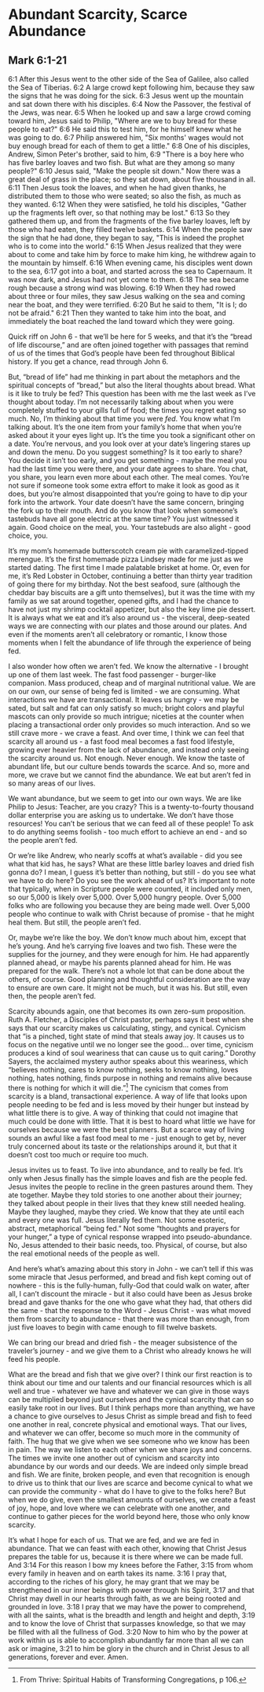 # Abundant Scarcity, Scarce Abundance
## Mark 6:1-21
6:1 After this Jesus went to the other side of the Sea of Galilee, also called the Sea of Tiberias.
6:2 A large crowd kept following him, because they saw the signs that he was doing for the sick.
6:3 Jesus went up the mountain and sat down there with his disciples.
6:4 Now the Passover, the festival of the Jews, was near.
6:5 When he looked up and saw a large crowd coming toward him, Jesus said to Philip, "Where are we to buy bread for these people to eat?"
6:6 He said this to test him, for he himself knew what he was going to do.
6:7 Philip answered him, "Six months' wages would not buy enough bread for each of them to get a little."
6:8 One of his disciples, Andrew, Simon Peter's brother, said to him,
6:9 "There is a boy here who has five barley loaves and two fish. But what are they among so many people?"
6:10 Jesus said, "Make the people sit down." Now there was a great deal of grass in the place; so they sat down, about five thousand in all.
6:11 Then Jesus took the loaves, and when he had given thanks, he distributed them to those who were seated; so also the fish, as much as they wanted.
6:12 When they were satisfied, he told his disciples, "Gather up the fragments left over, so that nothing may be lost."
6:13 So they gathered them up, and from the fragments of the five barley loaves, left by those who had eaten, they filled twelve baskets.
6:14 When the people saw the sign that he had done, they began to say, "This is indeed the prophet who is to come into the world."
6:15 When Jesus realized that they were about to come and take him by force to make him king, he withdrew again to the mountain by himself.
6:16 When evening came, his disciples went down to the sea,
6:17 got into a boat, and started across the sea to Capernaum. It was now dark, and Jesus had not yet come to them.
6:18 The sea became rough because a strong wind was blowing.
6:19 When they had rowed about three or four miles, they saw Jesus walking on the sea and coming near the boat, and they were terrified.
6:20 But he said to them, "It is I; do not be afraid."
6:21 Then they wanted to take him into the boat, and immediately the boat reached the land toward which they were going.

Quick riff on John 6 - that we’ll be here for 5 weeks, and that it’s the “bread of life discourse,” and are often joined together with passages that remind of us of the times that God’s people have been fed throughout Biblical history.  If you get a chance, read through John 6.  

But, “bread of life” had me thinking in part about the metaphors and the spiritual concepts of “bread,” but also the literal thoughts about bread.  What is it like to truly be fed?  This question has been with me the last week as I’ve thought about today.  I’m not necessarily talking about when you were completely stuffed to your gills full of food; the times you regret eating so much.  No, I’m thinking about that time you were _fed_.  You know what I’m talking about.  It’s the one item from your family’s home that when you’re asked about it your eyes light up.  It’s the time you took a significant other on a date.  You’re nervous, and you look over at your date’s lingering stares up and down the menu.  Do you suggest something?  Is it too early to share?  You decide it isn’t too early, and you get something - maybe the meal you had the last time you were there, and your date agrees to share.  You chat, you share, you learn even more about each other.  The meal comes.  You’re not sure if someone took some extra effort to make it look as good as it does, but you’re almost disappointed that you’re going to have to dip your fork into the artwork.  Your date doesn’t have the same concern, bringing the fork up to their mouth.  And do you know that look when someone’s tastebuds have all gone electric at the same time?  You just witnessed it again.  Good choice on the meal, you.  Your tastebuds are also alight - good choice, you.

It’s my mom’s homemade butterscotch cream pie with caramelized-tipped merengue.  It’s the first homemade pizza Lindsey made for me just as we started dating.  The first time I made palatable brisket at home.  Or, even for me, it’s Red Lobster in October, continuing a better than thirty year tradition of going there for my birthday.  Not the best seafood, sure (although the cheddar bay biscuits are a gift unto themselves), but it was the time with my family as we sat around together, opened gifts, and I had the chance to have not just my shrimp cocktail appetizer, but also the key lime pie dessert.  It is always what we eat and it’s also around us - the visceral, deep-seated ways we are connecting with our plates and those around our plates.  And even if the moments aren’t all celebratory or romantic, I know those moments when I felt the abundance of life through the experience of being fed.

I also wonder how often we aren’t fed.  We know the alternative - I brought up one of them last week.  The fast food passenger - burger-like companion.  Mass produced, cheap and of marginal nutritional value.  We are on our own, our sense of being fed is limited - we are consuming.   What interactions we have are transactional.  It leaves us hungry - we may be sated, but salt and fat can only satisfy so much; bright colors and playful mascots can only provide so much intrigue; niceties at the counter when placing a transactional order only provides so much interaction.  And so we still crave more - we crave a feast.  And over time, I think we can feel that scarcity all around us - a fast food meal becomes a fast food lifestyle, growing ever heavier from the lack of abundance, and instead only seeing the scarcity around us.  Not enough.  Never enough.  We know the taste of abundant life, but our culture bends towards the scarce.  And so, more and more, we crave but we cannot find the abundance.  We eat but aren’t fed in so many areas of our lives.

We want abundance, but we seem to get into our own ways.  We are like Philip to Jesus: Teacher, are you crazy?  This is a twenty-to-fourty thousand dollar enterprise you are asking us to undertake.  We don’t have those resources!  You can’t be serious that we can feed all of these people!  To ask to do anything seems foolish - too much effort to achieve an end - and so the people aren’t fed.

Or we’re like Andrew, who nearly scoffs at what’s available - did you see what that kid has, he says?  What are these little barley loaves and dried fish gonna do?  I mean, I guess it’s better than nothing, but still - do you see what we have to do here?  Do you see the work ahead of us?  It’s important to note that typically, when in Scripture people were counted, it included only men, so our 5,000 is likely over 5,000.  Over 5,000 hungry people.  Over 5,000 folks who are following you because they are being made well.  Over 5,000 people who continue to walk with Christ because of promise - that he might heal them.  But still, the people aren’t fed.

Or, maybe we’re like the boy.  We don’t know much about him, except that he’s young.  And he’s carrying five loaves and two fish.  These were the supplies for the journey, and they were enough for him.  He had apparently planned ahead, or maybe his parents planned ahead for him.  He was prepared for the walk.  There’s not a whole lot that can be done about the others, of course.  Good planning and thoughtful consideration are the way to ensure are own care.  It might not be much, but it was his.  But still, even then, the people aren’t fed.

Scarcity abounds again, one that becomes its own zero-sum proposition.  Ruth A. Fletcher, a Disciples of Christ pastor, perhaps says it best when she says that our scarcity makes us calculating, stingy, and cynical.  Cynicism that “is a pinched, tight state of mind that steals away joy.  It causes us to focus on the negative until we no longer see the good… over time, cynicism produces a kind of soul weariness that can cause us to quit caring.” Dorothy Sayers, the acclaimed mystery author speaks about this weariness, which “believes nothing, cares to know nothing, seeks to know nothing, loves nothing, hates nothing, finds purpose in nothing and remains alive because there is nothing for which it will die.”[^1]  The cynicism that comes from scarcity is a bland, transactional experience.  A way of life that looks upon people needing to be fed and is less moved by their hunger but instead by what little there is to give.  A way of thinking that could not imagine that much could be done with little.  That it is best to hoard what little we have for ourselves because we were the best planners.  But a scarce way of living sounds an awful like a fast food meal to me - just enough to get by, never truly concerned about its taste or the relationships around it, but that it doesn’t cost too much or require too much.  

Jesus invites us to feast.  To live into abundance, and to really be fed.  It’s only when Jesus finally has the simple loaves and fish are the people fed.  Jesus invites the people to recline in the green pastures around them.  They ate together.  Maybe they told stories to one another about their journey; they talked about people in their lives that they knew still needed healing.  Maybe they laughed, maybe they cried.  We know that they ate until each and every one was full.  Jesus literally fed them. Not some esoteric, abstract, metaphorical “being fed.”  Not some “thoughts and prayers for your hunger,” a type of cynical response wrapped into pseudo-abundance.  No, Jesus attended to their basic needs, too.  Physical, of course, but also the real emotional needs of the people as well.

And here’s what’s amazing about this story in John - we can’t tell if this was some miracle that Jesus performed, and bread and fish kept coming out of nowhere - this is the fully-human, fully-God that could walk on water, after all, I can’t discount the miracle - but it also could have been as Jesus broke bread and gave thanks for the one who gave what they had, that others did the same - that the response to the Word - Jesus Christ - was what moved them from scarcity to abundance - that there was more than enough, from just five loaves to begin with came enough to fill twelve baskets.  

We can bring our bread and dried fish - the meager subsistence of the traveler’s journey - and we give them to a Christ who already knows he will feed his people.  

What are the bread and fish that we give over? I think our first reaction is to think about our time and our talents and our financial resources which is all well and true - whatever we have and whatever we can give in those ways can be multiplied beyond just ourselves and the cynical scarcity that can so easily take root in our lives.  But I think perhaps more than anything, we have a chance to give ourselves to Jesus Christ as simple bread and fish to feed one another in real, concrete physical and emotional ways.  That our lives, and whatever we can offer, become so much more in the community of faith.  The hug that we give when we see someone who we know has been in pain.  The way we listen to each other when we share joys and concerns.  The times we invite one another out of cynicism and scarcity into abundance by our words and our deeds.  We are indeed only simple bread and fish.  We are finite, broken people, and even that recognition is enough to drive us to think that our lives are scarce and become cynical to what we can provide the community - what do I have to give to the folks here?  But when we do give, even the smallest amounts of ourselves, we create a feast of joy, hope, and love where we can celebrate with one another, and continue to gather pieces for the world beyond here, those who only know scarcity.

It’s what I hope for each of us.  That we are fed, and we are fed in abundance.  That we can feast with each other, knowing that Christ Jesus prepares the table for us, because it is there where we can be made full.  And 
3:14 For this reason I bow my knees before the Father,
3:15 from whom every family in heaven and on earth takes its name.
3:16 I pray that, according to the riches of his glory, he may grant that we may be strengthened in our inner beings with power through his Spirit,
3:17 and that Christ may dwell in our hearts through faith, as we are being rooted and grounded in love.
3:18 I pray that we may have the power to comprehend, with all the saints, what is the breadth and length and height and depth,
3:19 and to know the love of Christ that surpasses knowledge, so that we may be filled with all the fullness of God.
3:20 Now to him who by the power at work within us is able to accomplish abundantly far more than all we can ask or imagine,
3:21 to him be glory in the church and in Christ Jesus to all generations, forever and ever. Amen.

[^1]:	From Thrive: Spiritual Habits of Transforming Congregations, p 106.